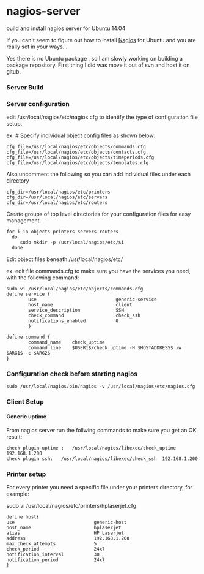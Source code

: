 # nagios-server 
  build and install nagios server for Ubuntu 14.04 
  
  If you can't seem to figure out how to install [Nagios](http://www.nagios.com/legal/licenses/)
  for Ubuntu and you are really set in your ways....

  Yes there is no Ubuntu package , so I am slowly working on building a package repository.
  First thing I did was move it out of svn and host it on gitub.

 
### Server Build




### Server configuration
edit /usr/local/nagios/etc/nagios.cfg to identify the type of configuration file setup.

ex. # Specify individual object config files as shown below:
```
cfg_file=/usr/local/nagios/etc/objects/commands.cfg
cfg_file=/usr/local/nagios/etc/objects/contacts.cfg
cfg_file=/usr/local/nagios/etc/objects/timeperiods.cfg
cfg_file=/usr/local/nagios/etc/objects/templates.cfg
```

Also uncomment the following so you can add individual files under each directory
```
cfg_dir=/usr/local/nagios/etc/printers
cfg_dir=/usr/local/nagios/etc/servers
cfg_dir=/usr/local/nagios/etc/routers
```

Create groups of top level directories for your configuration files for easy management.

```
for i in objects printers servers routers
  do
     sudo mkdir -p /usr/local/nagios/etc/$i
  done
```

Edit object files beneath /usr/local/nagios/etc/  

ex. edit file commands.cfg to make sure you have the services you need, with the following command:
```
sudo vi /usr/local/nagios/etc/objects/commands.cfg 
define service {
        use                             generic-service
        host_name                       client
        service_description             SSH
        check_command                   check_ssh
        notifications_enabled           0
        }

define command {
        command_name    check_uptime
        command_line    $USER1$/check_uptime -H $HOSTADDRESS$ -w $ARG1$ -c $ARG2$
}

```

### Configuration check before starting nagios
```
sudo /usr/local/nagios/bin/nagios -v /usr/local/nagios/etc/nagios.cfg
```



### Client Setup

#### Generic uptime

From nagios server run the follwing commands to make sure you get an OK result:

```
check plugin uptime : 	/usr/local/nagios/libexec/check_uptime 192.168.1.200
check plugin ssh:	/usr/local/nagios/libexec/check_ssh  192.168.1.200
```


### Printer setup

For every printer you need a specific file under your printers directory, for example:

sudo vi /usr/local/nagios/etc/printers/hplaserjet.cfg

```
define host{
use                             generic-host
host_name                       hplaserjet
alias                           HP Laserjet
address                         192.168.1.200
max_check_attempts              5
check_period                    24x7
notification_interval           30
notification_period             24x7
}
```



